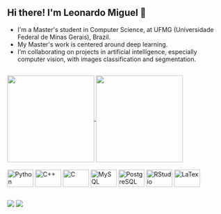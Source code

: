 ## Hi there! I'm Leonardo Miguel 👋

- I'm a Master's student in Computer Science, at UFMG (Universidade Federal de Minas Gerais), Brazil.
- My Master's work is centered around deep learning.
- I’m collaborating on projects in artificial intelligence, especially computer vision, with images classification and segmentation.

##

<a href="https://github-readme-stats.vercel.app/api?username=Leonardo-Miguel&show_icons=true&theme=dark">
  <img height=200 align="center" src="https://github-readme-stats.vercel.app/api?username=Leonardo-Miguel&show_icons=True&theme=dark" 
    media="(prefers-color-scheme: dark)"
  />
  
</a>
<a href="https://github.com/Leonardo-Miguel/convoychat">
  <img height=200 align="center" src="https://github-readme-stats.vercel.app/api/top-langs?username=Leonardo-Miguel&show_icons=True&theme=dark&layout=compact&langs_count=8&card_width=320" />
</a>

<div style="display: inline_block"><br>
  <img align="center" alt="Python" height="40" width="60" src="https://cdn.jsdelivr.net/gh/devicons/devicon@latest/icons/python/python-original.svg" />
  <img align="center" alt="C++" height="40" width="60" src="https://cdn.jsdelivr.net/gh/devicons/devicon@latest/icons/cplusplus/cplusplus-original.svg" />
  <img align="center" alt="C" height="40" width="60" src="https://cdn.jsdelivr.net/gh/devicons/devicon@latest/icons/c/c-original.svg" />
  <img align="center" alt="MySQL" height="40" width="60" src="https://cdn.jsdelivr.net/gh/devicons/devicon@latest/icons/mysql/mysql-original-wordmark.svg" />
  <img align="center" alt="PostgreSQL" height="40" width="60" src="https://cdn.jsdelivr.net/gh/devicons/devicon@latest/icons/postgresql/postgresql-original-wordmark.svg" />
  <img align="center" alt="RStudio" height="40" width="60" src="https://cdn.jsdelivr.net/gh/devicons/devicon@latest/icons/rstudio/rstudio-original.svg" />
  <img align="center" alt="LaTex" height="40" width="60" src="https://cdn.jsdelivr.net/gh/devicons/devicon@latest/icons/latex/latex-original.svg" />
</div>

##

<div> 
  <a href = "mailto:leonardosouza2012@gmail.com"><img src="https://img.shields.io/badge/-Gmail-%23333?style=for-the-badge&logo=gmail&logoColor=white" target="_blank"></a>
  <a href="www.linkedin.com/in/leonardomiguelsousajorge"><img src="https://img.shields.io/badge/-LinkedIn-%230077B5?style=for-the-badge&logo=linkedin&logoColor=white" target="_blank"></a> 
</div>
